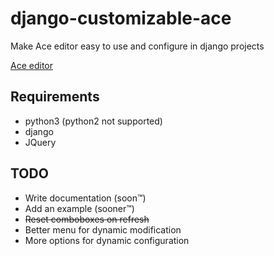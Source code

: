# django-customizable-ace

Make Ace editor easy to use and configure in django projects

[Ace editor](https://ace.c9.io/)

## Requirements
* python3 (python2 not supported)
* django
* JQuery

## TODO
* Write documentation (soon™)
* Add an example (sooner™)
* ~~Reset comboboxes on refresh~~
* Better menu for dynamic modification
* More options for dynamic configuration
